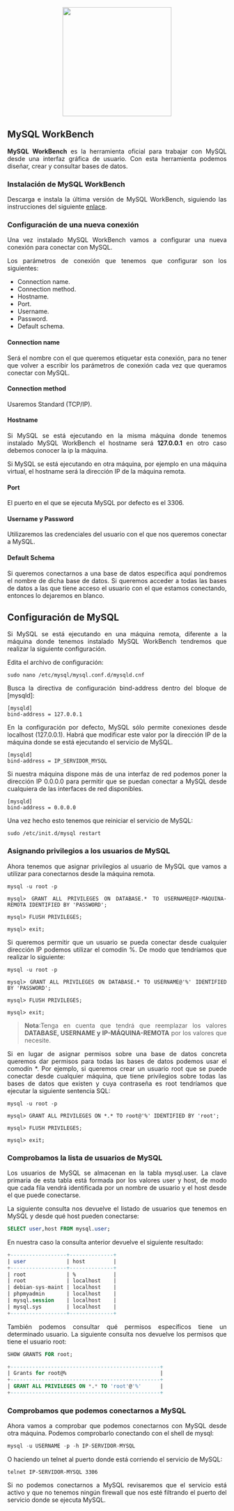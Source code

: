 <div align="justify">

<div align="center">
<img src="https://www.mysql.com/common/images/products/MySQL_Workbench_Visual_Design_Windows.gif" width="250px"/>
</div>

## MySQL WorkBench

__MySQL WorkBench__ es la herramienta oficial para trabajar con MySQL desde una interfaz gráfica de usuario. Con esta herramienta podemos diseñar, crear y consultar bases de datos.

### Instalación de MySQL WorkBench

Descarga e instala la última versión de MySQL WorkBench, siguiendo las instrucciones del siguiente [enlace](https://dev.mysql.com/doc/workbench/en/wb-installing-linux.html).

### Configuración de una nueva conexión

Una vez instalado MySQL WorkBench vamos a configurar una nueva conexión para conectar con MySQL.

Los parámetros de conexión que tenemos que configurar son los siguientes:

- Connection name.
- Connection method.
- Hostname.
- Port.
- Username.
- Password.
- Default schema.

#### Connection name

Será el nombre con el que queremos etiquetar esta conexión, para no tener que volver a escribir los parámetros de conexión cada vez que queramos conectar con MySQL.

#### Connection method
Usaremos Standard (TCP/IP).

#### Hostname

Si MySQL se está ejecutando en la misma máquina donde tenemos instalado MySQL WorkBench el hostname será __127.0.0.1__ en otro caso debemos conocer la ip la máquina.

Si MySQL se está ejecutando en otra máquina, por ejemplo en una máquina virtual, el hostname será la dirección IP de la máquina remota.

#### Port

El puerto en el que se ejecuta MySQL por defecto es el 3306.

#### Username y Password

Utilizaremos las credenciales del usuario con el que nos queremos conectar a MySQL.

#### Default Schema

Si queremos conectarnos a una base de datos específica aquí pondremos el nombre de dicha base de datos. Si queremos acceder a todas las bases de datos a las que tiene acceso el usuario con el que estamos conectando, entonces lo dejaremos en blanco.

## Configuración de MySQL

Si MySQL se está ejecutando en una máquina remota, diferente a la máquina donde tenemos instalado MySQL WorkBench tendremos que realizar la siguiente configuración.

Edita el archivo de configuración:

````
sudo nano /etc/mysql/mysql.conf.d/mysqld.cnf
````

Busca la directiva de configuración bind-address dentro del bloque de [mysqld]:

````
[mysqld]
bind-address = 127.0.0.1
````

En la configuración por defecto, MySQL sólo permite conexiones desde localhost (127.0.0.1). Habrá que modificar este valor por la dirección IP de la máquina donde se está ejecutando el servicio de MySQL.

````
[mysqld]
bind-address = IP_SERVIDOR_MYSQL
````

Si nuestra máquina dispone más de una interfaz de red podemos poner la dirección IP 0.0.0.0 para permitir que se puedan conectar a MySQL desde cualquiera de las interfaces de red disponibles.

````
[mysqld]
bind-address = 0.0.0.0
````

Una vez hecho esto tenemos que reiniciar el servicio de MySQL:

````
sudo /etc/init.d/mysql restart
````

### Asignando privilegios a los usuarios de MySQL

Ahora tenemos que asignar privilegios al usuario de MySQL que vamos a utilizar para conectarnos desde la máquina remota.

```
mysql -u root -p  
```

````
mysql> GRANT ALL PRIVILEGES ON DATABASE.* TO USERNAME@IP-MÁQUINA-REMOTA IDENTIFIED BY 'PASSWORD';

mysql> FLUSH PRIVILEGES;
````

````
mysql> exit;
````

Si queremos permitir que un usuario se pueda conectar desde cualquier dirección IP podemos utilizar el comodín %. De modo que tendríamos que realizar lo siguiente:

````
mysql -u root -p  
````

````
mysql> GRANT ALL PRIVILEGES ON DATABASE.* TO USERNAME@'%' IDENTIFIED BY 'PASSWORD';
````

````
mysql> FLUSH PRIVILEGES;
````

````
mysql> exit;
````

>__Nota__:Tenga en cuenta que tendrá que reemplazar los valores __DATABASE, USERNAME y IP-MÁQUINA-REMOTA__ por los valores que necesite.

Si en lugar de asignar permisos sobre una base de datos concreta queremos dar permisos para todas las bases de datos podemos usar el comodín *. Por ejemplo, si queremos crear un usuario root que se puede conectar desde cualquier máquina, que tiene privilegios sobre todas las bases de datos que existen y cuya contraseña es root tendríamos que ejecutar la siguiente sentencia SQL:

````
mysql -u root -p  
````

````
mysql> GRANT ALL PRIVILEGES ON *.* TO root@'%' IDENTIFIED BY 'root';
````

````
mysql> FLUSH PRIVILEGES;
````

````
mysql> exit;
````

### Comprobamos la lista de usuarios de MySQL

Los usuarios de MySQL se almacenan en la tabla mysql.user. La clave primaria de esta tabla está formada por los valores user y host, de modo que cada fila vendrá identificada por un nombre de usuario y el host desde el que puede conectarse.

La siguiente consulta nos devuelve el listado de usuarios que tenemos en MySQL y desde qué host pueden conectarse:

```sql
SELECT user,host FROM mysql.user;
```

En nuestra caso la consulta anterior devuelve el siguiente resultado:

```sql
+------------------+--------------+
| user             | host         |
+------------------+--------------+
| root             | %            |
| root             | localhost    |
| debian-sys-maint | localhost    |
| phpmyadmin       | localhost    |
| mysql.session    | localhost    |
| mysql.sys        | localhost    |
+------------------+--------------+
````

También podemos consultar qué permisos específicos tiene un determinado usuario. La siguiente consulta nos devuelve los permisos que tiene el usuario root:

```sql
SHOW GRANTS FOR root;
````

```sql
+------------------------------------------------+
| Grants for root@%                              |
+------------------------------------------------+
| GRANT ALL PRIVILEGES ON *.* TO 'root'@'%'      |
+------------------------------------------------+
````

### Comprobamos que podemos conectarnos a MySQL

Ahora vamos a comprobar que podemos conectarnos con MySQL desde otra máquina. Podemos comprobarlo conectando con el shell de mysql:

```sql
mysql -u USERNAME -p -h IP-SERVIDOR-MYSQL
```

O haciendo un telnet al puerto donde está corriendo el servicio de MySQL:

```
telnet IP-SERVIDOR-MYSQL 3306
````

Si no podemos conectarnos a MySQL revisaremos que el servicio está activo y que no tenemos ningún firewall que nos esté filtrando el puerto del servicio donde se ejecuta MySQL.

</div>